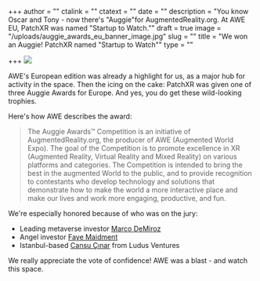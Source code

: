 +++
author = ""
ctalink = ""
ctatext = ""
date = ""
description = "You know Oscar and Tony - now there's \"Auggie\"for AugmentedReality.org. At AWE EU, PatchXR was named \"Startup to Watch.\""
draft = true
image = "/uploads/auggie_awards_eu_banner_image.jpg"
slug = ""
title = "We won an Auggie! PatchXR named \"Startup to Watch\""
type = ""

+++
![](/uploads/auggie_awards_eu_banner_image.jpg)

AWE's European edition was already a highlight for us, as a major hub for activity in the space. Then the icing on the cake: PatchXR was given one of three Auggie Awards for Europe.  And yes, you do get these wild-looking trophies.

Here's how AWE describes the award:

> The Auggie Awards™ Competition is an initiative of AugmentedReality.org, the producer of AWE (Augmented World Expo). The goal of the Competition is to promote excellence in XR (Augmented Reality, Virtual Reality and Mixed Reality) on various platforms and categories. The Competition is intended to bring the best in the augmented World to the public, and to provide recognition to contestants who develop technology and solutions that demonstrate how to make the world a more interactive place and make our lives and work more engaging, productive, and fun.

We're especially honored because of who was on the jury:

* Leading metaverse investor [Marco DeMiroz](https://www.linkedin.com/in/marcodemiroz/)
* Angel investor [Faye Maidment](https://www.linkedin.com/in/faye-maidment-12345069/)
* Istanbul-based [Cansu Çınar](https://www.linkedin.com/in/cansu-cinar-05770696/) from Ludus Ventures

We really appreciate the vote of confidence! AWE was a blast - and watch this space.